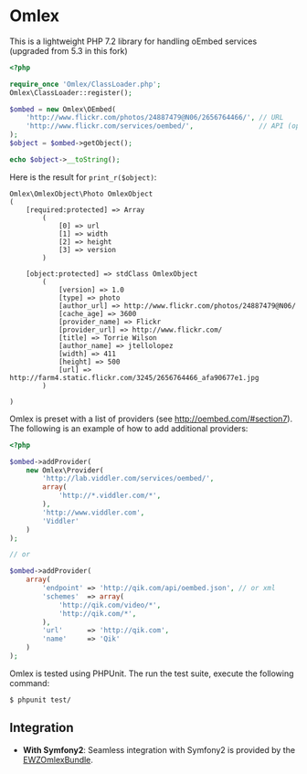 Omlex
=====

This is a lightweight PHP 7.2 library for handling oEmbed services (upgraded from 5.3 in this fork)

```php
<?php

require_once 'Omlex/ClassLoader.php';
Omlex\ClassLoader::register();

$ombed = new Omlex\OEmbed(
    'http://www.flickr.com/photos/24887479@N06/2656764466/', // URL
    'http://www.flickr.com/services/oembed/',                // API (optional)
);
$object = $ombed->getObject();

echo $object->__toString();
```

Here is the result for <code>print_r($object)</code>:

```
Omlex\OmlexObject\Photo OmlexObject
(
    [required:protected] => Array
        (
            [0] => url
            [1] => width
            [2] => height
            [3] => version
        )

    [object:protected] => stdClass OmlexObject
        (
            [version] => 1.0
            [type] => photo
            [author_url] => http://www.flickr.com/photos/24887479@N06/
            [cache_age] => 3600
            [provider_name] => Flickr
            [provider_url] => http://www.flickr.com/
            [title] => Torrie Wilson
            [author_name] => jtellolopez
            [width] => 411
            [height] => 500
            [url] => http://farm4.static.flickr.com/3245/2656764466_afa90677e1.jpg
        )

)
```

Omlex is preset with a list of providers (see http://oembed.com/#section7).
The following is an example of how to add additional providers:

```php
<?php

$ombed->addProvider(
    new Omlex\Provider(
        'http://lab.viddler.com/services/oembed/',
        array(
            'http://*.viddler.com/*',
        ),
        'http://www.viddler.com',
        'Viddler'
    )
);

// or

$ombed->addProvider(
    array(
        'endpoint' => 'http://qik.com/api/oembed.json', // or xml
        'schemes'  => array(
            'http://qik.com/video/*',
            'http://qik.com/*',
        ),
        'url'      => 'http://qik.com',
        'name'     => 'Qik'
    )
);
```


Omlex is tested using PHPUnit. The run the test suite, execute the following
command:

    $ phpunit test/

## Integration

  - **With Symfony2**: Seamless integration with Symfony2 is provided by the [EWZOmlexBundle][1].

[1]: https://github.com/excelwebzone/EWZOmlexBundle
